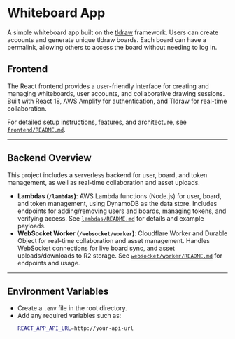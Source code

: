 # Whiteboard App
A simple whiteboard app built on the [tldraw](https://tldraw.dev/) framework. Users can create accounts and generate unique tldraw boards. Each board can have a permalink, allowing others to access the board without needing to log in.

## Frontend

The React frontend provides a user-friendly interface for creating and managing whiteboards, user accounts, and collaborative drawing sessions. Built with React 18, AWS Amplify for authentication, and Tldraw for real-time collaboration.

For detailed setup instructions, features, and architecture, see [`frontend/README.md`](./frontend/README.md).

---

## Backend Overview

This project includes a serverless backend for user, board, and token management, as well as real-time collaboration and asset uploads.

- **Lambdas (`/lambdas`)**: AWS Lambda functions (Node.js) for user, board, and token management, using DynamoDB as the data store. Includes endpoints for adding/removing users and boards, managing tokens, and verifying access. See [`lambdas/README.md`](./lambdas/README.md) for details and example payloads.
- **WebSocket Worker (`/websocket/worker`)**: Cloudflare Worker and Durable Object for real-time collaboration and asset management. Handles WebSocket connections for live board sync, and asset uploads/downloads to R2 storage. See [`websocket/worker/README.md`](./websocket/worker/README.md) for endpoints and usage.

---

## Environment Variables

- Create a `.env` file in the root directory.
- Add any required variables such as:
  ```bash
  REACT_APP_API_URL=http://your-api-url
  ```
